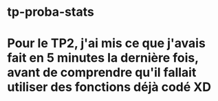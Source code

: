 # tp-proba-stats

# Pour le TP2, j'ai mis ce que j'avais fait en 5 minutes la dernière fois, avant de comprendre qu'il fallait utiliser des fonctions déjà codé XD